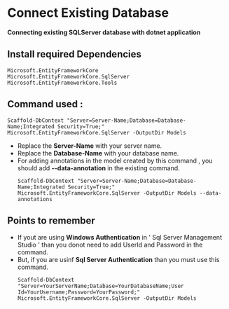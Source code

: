 # Connect Existing Database
**Connecting existing SQLServer database with dotnet application**

## Install required Dependencies
```
Microsoft.EntityFrameworkCore
Microsoft.EntityFrameworkCore.SqlServer
Microsoft.EntityFrameworkCore.Tools
```

## Command used :
  ```
  Scaffold-DbContext "Server=Server-Name;Database=Database-Name;Integrated Security=True;" Microsoft.EntityFrameworkCore.SqlServer -OutputDir Models
  ```
  - Replace the __Server-Name__ with your server name.
  - Replace the __Database-Name__ with your database name.
  - For adding annotations in the model created by this command , you should add __--data-annotation__ in the existing command.
    ```
    Scaffold-DbContext "Server=Server-Name;Database=Database-Name;Integrated Security=True;" Microsoft.EntityFrameworkCore.SqlServer -OutputDir Models --data-annotations
    ```
## Points to remember
- If yout are using __Windows Authentication__ in ' Sql Server Management Studio ' than you donot need to add UserId and Password in the command.
- But, if you are usinf __Sql Server Authentication__ than you must use this command.
  ```
  Scaffold-DbContext "Server=YourServerName;Database=YourDatabaseName;User Id=YourUsername;Password=YourPassword;" Microsoft.EntityFrameworkCore.SqlServer -OutputDir Models
  ```

